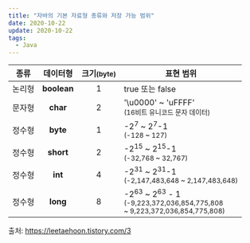 ```yaml
---
title: "자바의 기본 자료형 종류와 저장 가능 범위"
date: 2020-10-22
update: 2020-10-22
tags:
  - Java
---
```


|종류| 데이터형 | 크기<small>(byte)</small> | 표현 범위|
|:---:|:---:|:---:|---|
|논리형|**boolean**|1| true 또는 false |
|문자형|**char**|2|'\u0000' ~ 'uFFFF'<br><small>(16비트 유니코드 문자 데이터)</small>|
|정수형|**byte**|1|-2<sup>7</sup> ~ 2<sup>7</sup>-1<br><small>(-128 ~ 127)</small>|
|정수형|**short**|2|-2<sup>15</sup> ~ 2<sup>15</sup>-1<br><small>(-32,768 ~ 32,767)</small>|
|정수형|**int**|4|-2<sup>31</sup> ~ 2<sup>31</sup>-1<br><small>(-2,147,483,648 ~ 2,147,483,648)</small>|
|정수형|**long**|8|-2<sup>63</sup> ~ 2<sup>63</sup> - 1<br><small>(-9,223,372,036,854,775,808 <br>~ 9,223,372,036,854,775,808)</small>|


출처: <https://leetaehoon.tistory.com/3>